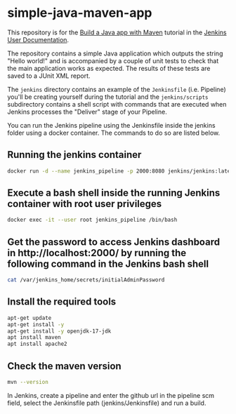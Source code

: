# simple-java-maven-app

This repository is for the
[Build a Java app with Maven](https://jenkins.io/doc/tutorials/build-a-java-app-with-maven/)
tutorial in the [Jenkins User Documentation](https://jenkins.io/doc/).

The repository contains a simple Java application which outputs the string 
"Hello world!" and is accompanied by a couple of unit tests to check that the
main application works as expected. The results of these tests are saved to a
JUnit XML report.

The `jenkins` directory contains an example of the `Jenkinsfile` (i.e. Pipeline)
you'll be creating yourself during the tutorial and the `jenkins/scripts` subdirectory
contains a shell script with commands that are executed when Jenkins processes
the "Deliver" stage of your Pipeline.

You can run the Jenkins pipeline using the Jenkinsfile inside the jenkins folder using a docker container. The commands to do so are listed below.

## Running the jenkins container 
```bash
docker run -d --name jenkins_pipeline -p 2000:8080 jenkins/jenkins:latest
```

## Execute a bash shell inside the running Jenkins container with root user privileges
```bash
docker exec -it --user root jenkins_pipeline /bin/bash
```

## Get the password to access Jenkins dashboard in http://localhost:2000/ by running the following command in the Jenkins bash shell
```bash
cat /var/jenkins_home/secrets/initialAdminPassword
```

## Install the required tools
```bash 
apt-get update
apt-get install -y
apt-get install -y openjdk-17-jdk
apt install maven
apt install apache2
```
## Check the maven version
```bash
mvn --version
```

In Jenkins, create a pipeline and enter the github url in the pipeline scm field, select the Jenkinsfile path (jenkins/Jenkinsfile) and run a build.
